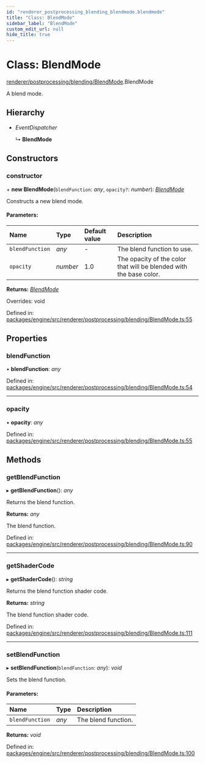```yaml
---
id: "renderer_postprocessing_blending_blendmode.blendmode"
title: "Class: BlendMode"
sidebar_label: "BlendMode"
custom_edit_url: null
hide_title: true
---
```


# Class: BlendMode

[renderer/postprocessing/blending/BlendMode](../modules/renderer_postprocessing_blending_blendmode.md).BlendMode

A blend mode.

## Hierarchy

* *EventDispatcher*

  ↳ **BlendMode**

## Constructors

### constructor

\+ **new BlendMode**(`blendFunction`: *any*, `opacity?`: *number*): [*BlendMode*](renderer_postprocessing_blending_blendmode.blendmode.md)

Constructs a new blend mode.

#### Parameters:

Name | Type | Default value | Description |
:------ | :------ | :------ | :------ |
`blendFunction` | *any* | - | The blend function to use.   |
`opacity` | *number* | 1.0 | The opacity of the color that will be blended with the base color.    |

**Returns:** [*BlendMode*](renderer_postprocessing_blending_blendmode.blendmode.md)

Overrides: void

Defined in: [packages/engine/src/renderer/postprocessing/blending/BlendMode.ts:55](https://github.com/xr3ngine/xr3ngine/blob/716a06460/packages/engine/src/renderer/postprocessing/blending/BlendMode.ts#L55)

## Properties

### blendFunction

• **blendFunction**: *any*

Defined in: [packages/engine/src/renderer/postprocessing/blending/BlendMode.ts:54](https://github.com/xr3ngine/xr3ngine/blob/716a06460/packages/engine/src/renderer/postprocessing/blending/BlendMode.ts#L54)

___

### opacity

• **opacity**: *any*

Defined in: [packages/engine/src/renderer/postprocessing/blending/BlendMode.ts:55](https://github.com/xr3ngine/xr3ngine/blob/716a06460/packages/engine/src/renderer/postprocessing/blending/BlendMode.ts#L55)

## Methods

### getBlendFunction

▸ **getBlendFunction**(): *any*

Returns the blend function.

**Returns:** *any*

The blend function.

Defined in: [packages/engine/src/renderer/postprocessing/blending/BlendMode.ts:90](https://github.com/xr3ngine/xr3ngine/blob/716a06460/packages/engine/src/renderer/postprocessing/blending/BlendMode.ts#L90)

___

### getShaderCode

▸ **getShaderCode**(): *string*

Returns the blend function shader code.

**Returns:** *string*

The blend function shader code.

Defined in: [packages/engine/src/renderer/postprocessing/blending/BlendMode.ts:111](https://github.com/xr3ngine/xr3ngine/blob/716a06460/packages/engine/src/renderer/postprocessing/blending/BlendMode.ts#L111)

___

### setBlendFunction

▸ **setBlendFunction**(`blendFunction`: *any*): *void*

Sets the blend function.

#### Parameters:

Name | Type | Description |
:------ | :------ | :------ |
`blendFunction` | *any* | The blend function.    |

**Returns:** *void*

Defined in: [packages/engine/src/renderer/postprocessing/blending/BlendMode.ts:100](https://github.com/xr3ngine/xr3ngine/blob/716a06460/packages/engine/src/renderer/postprocessing/blending/BlendMode.ts#L100)
